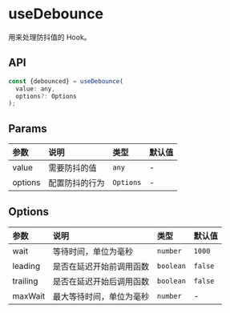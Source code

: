 # useDebounce

用来处理防抖值的 Hook。

## API

```javascript
const {debounced} = useDebounce(
  value: any,
  options?: Options
);
```

## Params

| 参数    | 说明           | 类型      | 默认值 |
| :------ | :------------- | :-------- | :----- |
| value   | 需要防抖的值   | `any`     | -      |
| options | 配置防抖的行为 | `Options` | -      |

## Options

| 参数     | 说明                     | 类型      | 默认值  |
| :------- | :----------------------- | :-------- | :------ |
| wait     | 等待时间，单位为毫秒     | `number`  | `1000`  |
| leading  | 是否在延迟开始前调用函数 | `boolean` | `false` |
| trailing | 是否在延迟开始后调用函数 | `boolean` | `false` |
| maxWait  | 最大等待时间，单位为毫秒 | `number`  | -       |
